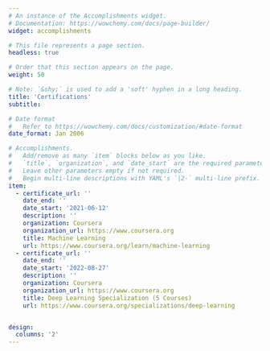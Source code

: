 ```yaml
---
# An instance of the Accomplishments widget.
# Documentation: https://wowchemy.com/docs/page-builder/
widget: accomplishments

# This file represents a page section.
headless: true

# Order that this section appears on the page.
weight: 50

# Note: `&shy;` is used to add a 'soft' hyphen in a long heading.
title: 'Certifications'
subtitle:

# Date format
#   Refer to https://wowchemy.com/docs/customization/#date-format
date_format: Jan 2006

# Accomplishments.
#   Add/remove as many `item` blocks below as you like.
#   `title`, `organization`, and `date_start` are the required parameters.
#   Leave other parameters empty if not required.
#   Begin multi-line descriptions with YAML's `|2-` multi-line prefix.
item:
  - certificate_url: ''
    date_end: ''
    date_start: '2021-06-12'
    description: ''
    organization: Coursera
    organization_url: https://www.coursera.org
    title: Machine Learning
    url: https://www.coursera.org/learn/machine-learning
  - certificate_url: ''
    date_end: ''
    date_start: '2022-08-27'
    description: ''
    organization: Coursera
    organization_url: https://www.coursera.org
    title: Deep Learning Specialization (5 Courses)
    url: https://www.coursera.org/specializations/deep-learning


design:
  columns: '2'
---
```

